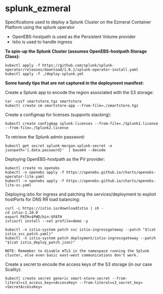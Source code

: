 # splunk_ezmeral
Specifications used to deploy a Splunk Cluster on the Ezmeral Container Platform using the splunk operator
- OpenEBS-hostpath is used as the Persistent Volume provider
- Istio is used to handle ingress

__To spin-up the Splunk Cluster (assumes OpenEBS-hostpath Storage Class):__
```
kubectl apply -f https://github.com/splunk/splunk-operator/releases/download/1.0.1/splunk-operator-install.yaml
kubectl apply -f ./deploy-splunk.yml
```

__Some handy tips that are not captured in the deployment manifest:__

Create a Splunk app to encode the region associated with the S3 storage:
```
tar -cvzf smartstore.tgz smartstore
kubectl create cm smartstore-app --from-file=./smartstore.tgz
```

Create a configmap for licenses (supports stacking):
```
kubectl create configmap splunk-licenses --from-file=./Splunk1.license --from-file=./Splunk2.license
```

To retrieve the Splunk admin password:
```
kubectl get secret splunk-morgan-splunk-secret -o jsonpath='{.data.password}'  | base64 --decode
```

Deploying OpenEBS-hostpath as the PV provider:
```
kubectl create ns openebs
kubectl -n openebs apply -f https://openebs.github.io/charts/openebs-operator-lite.yaml
kubectl -n openebs apply -f https://openebs.github.io/charts/openebs-lite-sc.yaml
```

Deploying istio for ingress and patching the services/deployment to exploit hostPorts for DNS RR load balancing:
```
curl -L https://istio.io/downloadIstio | sh -
cd istio-1.10.0
export PATH=$PWD/bin:$PATH
istioctl install --set profile=demo -y

kubectl -n istio-system patch svc istio-ingressgateway --patch "$(cat istio_svc_patch.yaml)"
kubectl -n istio-system patch deployment/istio-ingressgateway --patch "$(cat istio_deploy_patch.json)"

NOTE: Remember to disable mTLS in the namespace running the Splunk cluster, else even basic east-west communications don't work.
```

Create a secret to encode the access keys of the S3 storage (in our case Scality):
```
kubectl create secret generic smart-store-secret --from-literal=s3_access_key=<AccessKey> --from-literal=s3_secret_key=<SecretAccessKey>
```
